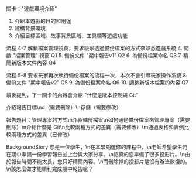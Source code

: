 關卡："遊戲環境介紹"

1. 介紹本遊戲的目的和用途
2. 建構背景環境
3. 介紹目標區域、故事背景區域、工具欄等遊戲功能

流程 4-7 解鎖檔案管理視窗，要求玩家透過備份檔案的方式來熟悉遊戲系統
4. 開啟 "檔案管理" 視窗 Q1
5. 備份文件 "期中報告v1" Q2
6. 為備份檔案命名 Q3
7. 精簡新版本文件內容 Q4

流程 5-8 要求玩家再次執行備份檔案的流程一次，本次不會引導玩家操作系統
8. 備份文件 "期中報告v2" Q5
9. 為備份檔案命名 Q6
10. 調整新版本檔案的內容 Q7

最後提到，下一關卡的內容會介紹 "什麼是版本控制與 Git"

介紹報告目標\nd（需要刪除）\n存儲（需要修改）

報告題目：管理專案的方式\n介紹備份檔案\n如何通過備份檔案來管理專案（需要刪除）\n介紹什麼是 Git\n比較兩種方式的差異（需要修改）\m通過表格和實例比較兩種方式的差異（已修改）


BackgroundStory
您是一位學生，\n在本學期選修的課程中，\n老師希望學生們在期中準備一份學習報告並上台與大家分享。\n認真的您準備了很多投影片。\n由於報告時間不能太長，您只好精簡內容。\n而刪除掉的投影片是沒有辦法恢復的。\n該怎麼做才能順利完成期中報告呢？